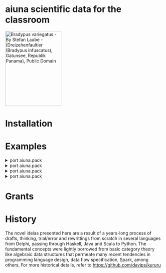 # aiuna scientific data for the classroom

<p><a href="https://commons.wikimedia.org/wiki/File:Bradypus.jpg#/media/Ficheiro:Bradypus.jpg"><img src="https://upload.wikimedia.org/wikipedia/commons/1/18/Bradypus.jpg" alt="Bradypus variegatus - By Stefan Laube - (Dreizehenfaultier (Bradypus infuscatus), Gatunsee, Republik Panama), Public Domain" width="180" height="240"></a></p>

# Installation

# Examples

<details>
<summary>port aiuna.pack</summary>
<p>

```python3
import aiuna.pack

d = File("iris.arff").data
print(d.Xd)
```

```bash
['sepallength', 'sepalwidth', 'petallength', 'petalwidth']
```
```python3

print(d.X[:5])
```

```bash
[[5.1 3.5 1.4 0.2]
 [4.9 3.  1.4 0.2]
 [4.7 3.2 1.3 0.2]
 [4.6 3.1 1.5 0.2]
 [5.  3.6 1.4 0.2]]
```
```python3

print(d.y[:5])
```

```bash
['Iris-setosa' 'Iris-setosa' 'Iris-setosa' 'Iris-setosa' 'Iris-setosa']
```
```python3

print(sorted(set(d.y)))
```

```bash
['Iris-setosa', 'Iris-versicolor', 'Iris-virginica']
```

</p>
</details>

<details>
<summary>port aiuna.pack</summary>
<p>

```python3
import aiuna.pack

d = File("iris.arff").data
df = d.X_pd
print(df.head())
```

```bash
   sepallength  sepalwidth  petallength  petalwidth
0          5.1         3.5          1.4         0.2
1          4.9         3.0          1.4         0.2
2          4.7         3.2          1.3         0.2
3          4.6         3.1          1.5         0.2
4          5.0         3.6          1.4         0.2
```
```python3

mycol = d.X_pd["petallength"]
print(mycol[:5])
```

```bash
0    1.4
1    1.4
2    1.3
3    1.5
4    1.4
Name: petallength, dtype: float64
```

</p>
</details>

<details>
<summary>port aiuna.pack</summary>
<p>

```python3
import aiuna.pack

X = np.array([[1, 2, 3], [4, 5, 6], [7, 8, 9]])
y = np.array([0, 1, 1])
d = new(X=X, y=y)
print(d)
```

```bash
{
    "uuid": "2BKAfUOnmjvdGlHo75rEdEM",
    "uuids": {
        "X": "34fVnbLMCkye7mDVaFTKZ2D",
        "Y": "35Eugcis8RTjXNaUbYcY8oW",
        "failure": "00000000000000000000001",
        "timeout": "00000000000000000000001",
        "comparable": "00000000000000000000001"
    },
    "matrices": "X,Y"
}
```

</p>
</details>

<details>
<summary>port aiuna.pack</summary>
<p>

```python3
import aiuna.pack

X = np.array([[1, 2, 3], [4, 5, 6], [7, 8, 9]])
y = np.array([0, 1, 1])
d = new(X=X, y=y)
print(d.history)
```

```bash
[
    {
        "id": "06o5LroHNEoS3NVwXptGF1G",
        "desc": {
            "name": "New",
            "path": "aiuna.new",
            "config": {
                "hashes": {
                    "X": "586962852295d584ec08e7214393f8b2",
                    "Y": "f043eb8b1ab0a9618ad1dc53a00d759e"
                }
            }
        }
    }
]
```
```python3

del d["X"]
print(d.history)
```

```bash
[
    {
        "id": "06o5LroHNEoS3NVwXptGF1G",
        "desc": {
            "name": "New",
            "path": "aiuna.new",
            "config": {
                "hashes": {
                    "X": "586962852295d584ec08e7214393f8b2",
                    "Y": "f043eb8b1ab0a9618ad1dc53a00d759e"
                }
            }
        }
    },
    {
        "id": "06LmOW1zKe8JV60yeoG7GAR",
        "desc": {
            "name": "Del",
            "path": "aiuna.delete",
            "config": {
                "field": "X"
            }
        }
    }
]
```
```python3

d["Z"] = 42
print(d.Z, type(d.Z))
```

```bash
[[42]] <class 'numpy.ndarray'>
```
```python3

print(d.history)
```

```bash
[
    {
        "id": "06o5LroHNEoS3NVwXptGF1G",
        "desc": {
            "name": "New",
            "path": "aiuna.new",
            "config": {
                "hashes": {
                    "X": "586962852295d584ec08e7214393f8b2",
                    "Y": "f043eb8b1ab0a9618ad1dc53a00d759e"
                }
            }
        }
    },
    {
        "id": "06LmOW1zKe8JV60yeoG7GAR",
        "desc": {
            "name": "Del",
            "path": "aiuna.delete",
            "config": {
                "field": "X"
            }
        }
    },
    {
        "id": "070PDPFt5DqkHjb7QQg4OIu",
        "desc": {
            "name": "Let",
            "path": "aiuna.let",
            "config": {
                "field": "Z",
                "value": 42
            }
        }
    }
]
```

</p>
</details>

# Grants

# History
The novel ideias presented here are a result of a years-long process of drafts, thinking, trial/error and rewrittings from scratch in several languages from Delphi, passing through Haskell, Java and Scala to Python. The fundamental concepts were lightly borrowed from basic category theory like algebraic data structures that permeate many recent tendencies in programming language design, data flow specification, Spark, among others. 
For more historical details, refer to https://github.com/davips/kururu